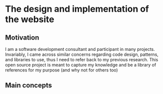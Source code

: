 # The design and implementation of the website

## Motivation
I am a software development consultant and participant in many projects. Invariably, I came across similar concerns regarding code design, patterns, and libraries to use, thus I need to refer back to my previous research. This open source project is meant to capture my knowledge and be a library of references for my purpose (and why not for others too)
     
## Main concepts
